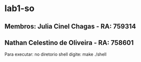 # lab1-so

## Membros: Julia Cinel Chagas - RA: 759314
##	    Nathan Celestino de Oliveira - RA: 758601

Para executar:
no diretorio shell digite:
make
./shell
